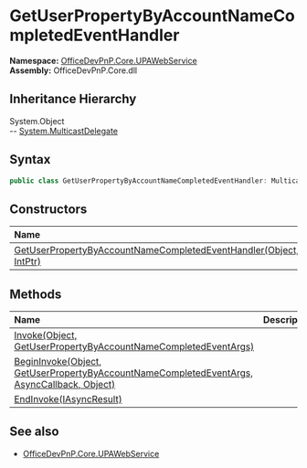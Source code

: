 # GetUserPropertyByAccountNameCompletedEventHandler
  

**Namespace:** [OfficeDevPnP.Core.UPAWebService](OfficeDevPnP.Core.UPAWebService.md)  
**Assembly:** OfficeDevPnP.Core.dll  
## Inheritance Hierarchy
System.Object  
--  [System.MulticastDelegate](System.MulticastDelegate.md)
## Syntax
```C#
public class GetUserPropertyByAccountNameCompletedEventHandler: MulticastDelegate
```
## Constructors
|**Name**|**Description**|
|:-----|:-----|
| [GetUserPropertyByAccountNameCompletedEventHandler(Object, IntPtr)](OfficeDevPnP.Core.UPAWebService.GetUserPropertyByAccountNameCompletedEventHandler.ctor1.md) | 
## Methods
|**Name**|**Description**|
|:-----|:-----|
| [Invoke(Object, GetUserPropertyByAccountNameCompletedEventArgs)](OfficeDevPnP.Core.UPAWebService.GetUserPropertyByAccountNameCompletedEventHandler.dfdb8666.md) | 
| [BeginInvoke(Object, GetUserPropertyByAccountNameCompletedEventArgs, AsyncCallback, Object)](OfficeDevPnP.Core.UPAWebService.GetUserPropertyByAccountNameCompletedEventHandler.b28f3599.md) | 
| [EndInvoke(IAsyncResult)](OfficeDevPnP.Core.UPAWebService.GetUserPropertyByAccountNameCompletedEventHandler.c9867657.md) | 
## See also
- [OfficeDevPnP.Core.UPAWebService](OfficeDevPnP.Core.UPAWebService.md)
